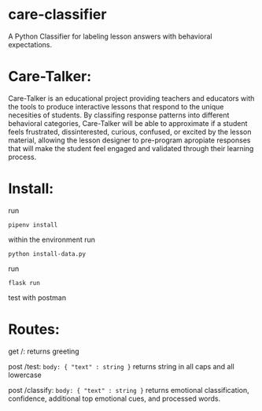 # care-classifier

A Python Classifier for labeling lesson answers with behavioral expectations.

# Care-Talker:

Care-Talker is an educational project providing teachers and educators with the tools to produce interactive lessons that respond to the unique necesities of students. By classifing response patterns into different behavioral categories, Care-Talker will be able to approximate if a student feels frustrated, dissinterested, curious, confused, or excited by the lesson material, allowing the lesson designer to pre-program apropiate responses that will make the student feel engaged and validated through their learning process.

# Install:

run

`pipenv install`

within the environment run

`python install-data.py`

run

`flask run`

test with postman

# Routes:

get /: returns greeting

post /test: `body: { "text" : string }` returns string in all caps and all lowercase

post /classify: `body: { "text" : string }` returns emotional classification, confidence, additional top emotional cues, and processed words.
